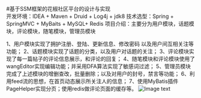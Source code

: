 #基于SSM框架的花椒社区平台的设计与实现   			
开发环境：IDEA + Maven + Druid + Log4j + jdk8
技术选型：Spring + SpringMVC + MyBaits + MySQL+ Redis
项目介绍：主要分为用户模块，话题模块，评论模块，随笔模块，管理员模块

1、用户模块实现了拥护注册、登陆、更新信息、修改密码 以及用户间互相关注等功能；
2、话题模块实现了话题的分类，以及用户对话题的关注；
3、评论模块实现了每一篇帖子的评论信息展示，和评论的回复；
4、随笔模块和评论模块使用了wangEditor实现编辑功能；并采用DFA算法实现了敏感词过滤；
5、管理员模块完成了上述模块的增删查改，批量删除；以及对用户的封号，禁言等功能；
6、利用feed流的思想，在首页动态展示所关注人的信息；
7、使用MyBatis插件PageHelper实现分页；使用redis做评论页面的缓存等。
![Image text](https://github.com/Rong0912/SSM.wiki.git0511d11..954e17f )
